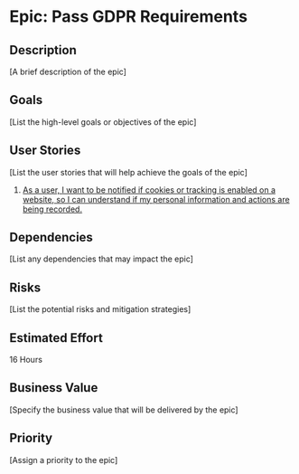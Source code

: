 # Epic: Pass GDPR Requirements

## Description
[A brief description of the epic]

## Goals
[List the high-level goals or objectives of the epic]

## User Stories
[List the user stories that will help achieve the goals of the epic]
1. [As a user, I want to be notified if cookies or tracking is enabled on a website, so I can understand if my personal information and actions are being recorded.](stories/story_gdpr.md)

## Dependencies
[List any dependencies that may impact the epic]

## Risks
[List the potential risks and mitigation strategies]

## Estimated Effort
16 Hours

## Business Value
[Specify the business value that will be delivered by the epic]

## Priority
[Assign a priority to the epic]
